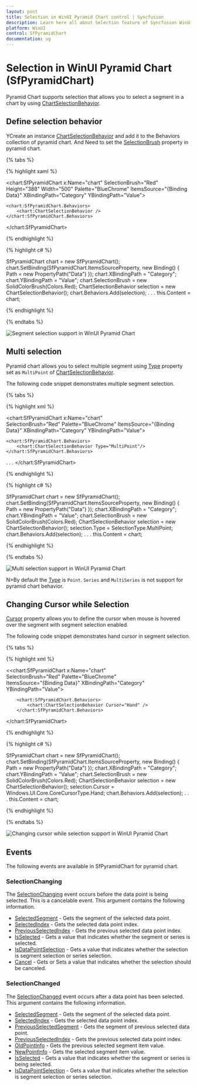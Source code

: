 ```yaml
---
layout: post
title: Selection in WinUI Pyramid Chart control | Syncfusion
description: Learn here all about Selection feature of Syncfusion WinUI Pyramid Chart (SfPyramidChart) control with segment selection support and Events.
platform: WinUI
control: SfPyramidChart
documentation: ug
---
```


# Selection in WinUI Pyramid Chart (SfPyramidChart)

Pyramid Chart supports selection that allows you to select a segment in a chart by using [ChartSelectionBehavior](). 

## Define selection behavior

YCreate an instance [ChartSelectionBehavior]() and add it to the Behaviors collection of pyramid chart. And Need to set the [SelectionBrush]() property in pyramid chart.

{% tabs %}

{% highlight xaml %}

<chart:SfPyramidChart x:Name="chart" 
                    SelectionBrush="Red"
                    Height="388" Width="500"
                    Palette="BlueChrome"
                    ItemsSource="{Binding Data}" 
                    XBindingPath="Category"
                    YBindingPath="Value">

    <chart:SfPyramidChart.Behaviors>
        <chart:ChartSelectionBehavior />
    </chart:SfPyramidChart.Behaviors>

</chart:SfPyramidChart>

{% endhighlight %}

{% highlight c# %}

SfPyramidChart chart = new SfPyramidChart();
chart.SetBinding(SfPyramidChart.ItemsSourceProperty, new Binding() { Path = new PropertyPath("Data") });
chart.XBindingPath = "Category";
chart.YBindingPath = "Value";
chart.SelectionBrush = new SolidColorBrush(Colors.Red);
ChartSelectionBehavior selection = new ChartSelectionBehavior();
chart.Behaviors.Add(selection);
. . .
this.Content = chart;

{% endhighlight %}

{% endtabs %}

![Segment selection support in WinUI Pyramid Chart](Selection_images/WinUI_pyramid_chart_segment_selection.png)

## Multi selection

Pyramid chart allows you to select multiple segment using [Type]() property set as `MultiPoint` of [ChartSelectionBehavior](). 

The following code snippet demonstrates multiple segment selection.

{% tabs %}

{% highlight xml %}

<chart:SfPyramidChart x:Name="chart"  
                    SelectionBrush="Red"
                    Palette="BlueChrome" 
                    ItemsSource="{Binding Data}" 
                    XBindingPath="Category"
                    YBindingPath="Value">

    <chart:SfPyramidChart.Behaviors>
        <chart:ChartSelectionBehavior Type="MultiPoint"/>
    </chart:SfPyramidChart.Behaviors>
. . .
</chart:SfPyramidChart>

{% endhighlight %}

{% highlight c# %}

SfPyramidChart chart = new SfPyramidChart();
chart.SetBinding(SfPyramidChart.ItemsSourceProperty, new Binding() { Path = new PropertyPath("Data") });
chart.XBindingPath = "Category";
chart.YBindingPath = "Value";
chart.SelectionBrush = new SolidColorBrush(Colors.Red);
ChartSelectionBehavior selection = new ChartSelectionBehavior();
selection.Type = SelectionType.MultiPoint;
chart.Behaviors.Add(selection);
. . .
this.Content = chart;

{% endhighlight %}

{% endtabs %}

![Multi selection support in WinUI Pyramid Chart](Selection_images/WinUI_pyramid_chart_multi_selection.png)

N>By default the [Type]() is `Point`. `Series` and `MultiSeries` is not support for pyramid chart behavior.

## Changing Cursor while Selection

[Cursor]() property allows you to define the cursor when mouse is hovered over the segment with segment selection enabled.

The following code snippet demonstrates hand cursor in segment selection.

{% tabs %}

{% highlight xml %}

<<chart:SfPyramidChart x:Name="chart"  
                    SelectionBrush="Red"
                    Palette="BlueChrome"  
                    ItemsSource="{Binding Data}" 
                    XBindingPath="Category"
                    YBindingPath="Value">

        <chart:SfPyramidChart.Behaviors>
            <chart:ChartSelectionBehavior Cursor="Hand" />
        </chart:SfPyramidChart.Behaviors>

</chart:SfPyramidChart>

{% endhighlight %}

{% highlight c# %}

SfPyramidChart chart = new SfPyramidChart();
chart.SetBinding(SfPyramidChart.ItemsSourceProperty, new Binding() { Path = new PropertyPath("Data") });
chart.XBindingPath = "Category";
chart.YBindingPath = "Value";
chart.SelectionBrush = new SolidColorBrush(Colors.Red);
ChartSelectionBehavior selection = new ChartSelectionBehavior();
selection.Cursor = Windows.UI.Core.CoreCursorType.Hand;
chart.Behaviors.Add(selection);
. . .
this.Content = chart;

{% endhighlight %}

{% endtabs %}

![Changing cursor while selection support in WinUI Pyramid Chart](Selection_images/WinUI_pyramid_chart_cursor.png)

## Events

The following events are available in SfPyramidChart for pyramid chart.

### SelectionChanging

The [SelectionChanging]() event occurs before the data point is being selected. This is a cancelable event. This argument contains the following information.

* [SelectedSegment]() - Gets the segment of the selected data point.
* [SelectedIndex]() - Gets the selected data point index.
* [PreviousSelectedIndex]() - Gets the previous selected data point index.
* [IsSelected]() - Gets a value that indicates whether the segment or series is selected.
* [IsDataPointSelection]() - Gets a value that indicates whether the selection is segment selection or series selection.
* [Cancel]() - Gets or Sets a value that indicates whether the selection should be canceled.

### SelectionChanged

The [SelectionChanged]() event occurs after a data point has been selected. This argument contains the following information.

* [SelectedSegment]() - Gets the segment of the selected data point.
* [SelectedIndex]() - Gets the selected data point index.
* [PreviousSelectedSegment]() - Gets the segment of previous selected data point.
* [PreviousSelectedIndex]() - Gets the previous selected data point index.
* [OldPointInfo]() - Gets the previous selected segment item value.
* [NewPointInfo]() - Gets the selected segment item value.
* [IsSelected]() - Gets a value that indicates whether the segment or series is being selected.
* [IsDataPointSelection]() - Gets a value that indicates whether the selection is segment selection or series selection.

